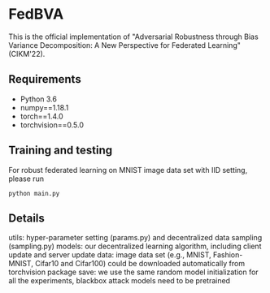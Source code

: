 # FedBVA
This is the official implementation of "Adversarial Robustness through Bias Variance Decomposition: A New Perspective for Federated Learning" (CIKM'22). 


## Requirements
* Python 3.6
* numpy==1.18.1
* torch==1.4.0
* torchvision==0.5.0


## Training and testing
For robust federated learning on MNIST image data set with IID setting, please run
```
python main.py
```

## Details
utils: hyper-parameter setting (params.py) and decentralized data sampling (sampling.py)
models: our decentralized learning algorithm, including client update and server update
data: image data set (e.g., MNIST, Fashion-MNIST, Cifar10 and Cifar100) could be downloaded automatically from torchvision package
save: we use the same random model initialization for all the experiments, blackbox attack models need to be pretrained
